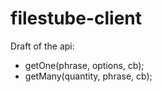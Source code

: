 filestube-client
================

Draft of the api:

 * getOne(phrase, options, cb);
 * getMany(quantity, phrase, cb);

